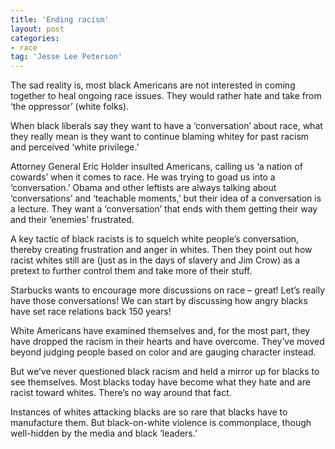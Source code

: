 ```yaml
---
title: 'Ending racism'
layout: post
categories:
- race
tag: 'Jesse Lee Peterson'
---
```


The sad reality is, most black Americans are not interested in coming together to heal ongoing race issues. They would rather hate and take from ‘the oppressor’ (white folks).  
   
When black liberals say they want to have a ‘conversation’ about race, what they really mean is they want to continue blaming whitey for past racism and perceived ‘white privilege.’

Attorney General Eric Holder insulted Americans, calling us ‘a nation of cowards’ when it comes to race. He was trying to goad us into a ‘conversation.’ Obama and other leftists are always talking about ‘conversations’ and ‘teachable moments,’ but their idea of a conversation is a lecture. They want a ‘conversation’ that ends with them getting their way and their ‘enemies’ frustrated.

A key tactic of black racists is to squelch white people’s conversation, thereby creating frustration and anger in whites. Then they point out how racist whites still are (just as in the days of slavery and Jim Crow) as a pretext to further control them and take more of their stuff.

Starbucks wants to encourage more discussions on race – great! Let’s really have those conversations! We can start by discussing how angry blacks have set race relations back 150 years!

White Americans have examined themselves and, for the most part, they have dropped the racism in their hearts and have overcome. They’ve moved beyond judging people based on color and are gauging character instead.

But we’ve never questioned black racism and held a mirror up for blacks to see themselves. Most blacks today have become what they hate and are racist toward whites. There’s no way around that fact.

Instances of whites attacking blacks are so rare that blacks have to manufacture them. But black-on-white violence is commonplace, though well-hidden by the media and black ‘leaders.’